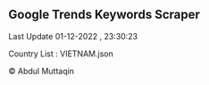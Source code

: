 

## Google Trends Keywords Scraper 
 
Last Update 01-12-2022 , 23:30:23

Country List :
VIETNAM.json



© Abdul Muttaqin 
